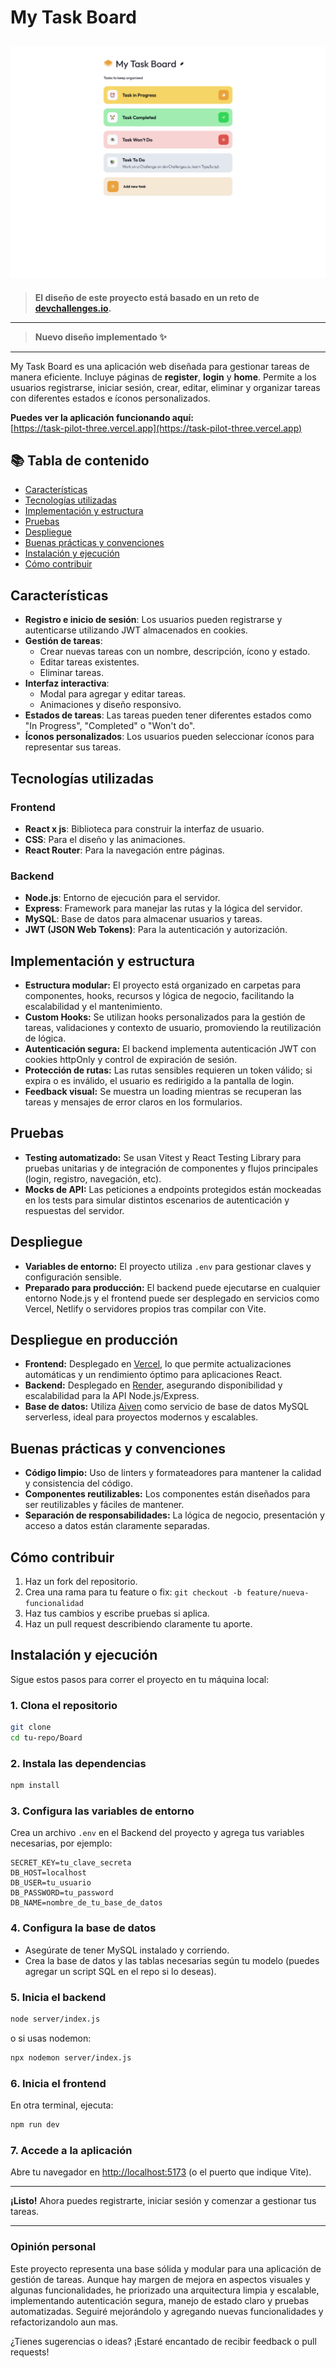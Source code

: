 # My Task Board

![Diseño de la aplicación](https://github.com/Eliezer-R/TaskPilot/blob/main/Frontend/public/design/Desktop_1350px.jpg)
---
> **El diseño de este proyecto está basado en un reto de [devchallenges.io](https://devchallenges.io/).**
---
> **Nuevo diseño implementado ✨**
---
My Task Board es una aplicación web diseñada para gestionar tareas de manera eficiente. Incluye páginas de **register**, **login** y **home**. Permite a los usuarios registrarse, iniciar sesión, crear, editar, eliminar y organizar tareas con diferentes estados e íconos personalizados.

**Puedes ver la aplicación funcionando aquí:**  
[https://task-pilot-three.vercel.app](https://task-pilot-three.vercel.app)

## 📚 Tabla de contenido

- [Características](#características)
- [Tecnologías utilizadas](#tecnologías-utilizadas)
- [Implementación y estructura](#implementación-y-estructura)
- [Pruebas](#pruebas)
- [Despliegue](#despliegue)
- [Buenas prácticas y convenciones](#buenas-prácticas-y-convenciones)
- [Instalación y ejecución](#instalación-y-ejecución)
- [Cómo contribuir](#cómo-contribuir)

## Características

- **Registro e inicio de sesión**: Los usuarios pueden registrarse y autenticarse utilizando JWT almacenados en cookies.
- **Gestión de tareas**:
  - Crear nuevas tareas con un nombre, descripción, ícono y estado.
  - Editar tareas existentes.
  - Eliminar tareas.
- **Interfaz interactiva**:
  - Modal para agregar y editar tareas.
  - Animaciones y diseño responsivo.
- **Estados de tareas**: Las tareas pueden tener diferentes estados como "In Progress", "Completed" o "Won't do".
- **Íconos personalizados**: Los usuarios pueden seleccionar íconos para representar sus tareas.

## Tecnologías utilizadas

### Frontend
- **React x js**: Biblioteca para construir la interfaz de usuario.
- **CSS**: Para el diseño y las animaciones.
- **React Router**: Para la navegación entre páginas.

### Backend
- **Node.js**: Entorno de ejecución para el servidor.
- **Express**: Framework para manejar las rutas y la lógica del servidor.
- **MySQL**: Base de datos para almacenar usuarios y tareas.
- **JWT (JSON Web Tokens)**: Para la autenticación y autorización.

## Implementación y estructura

- **Estructura modular:** El proyecto está organizado en carpetas para componentes, hooks, recursos y lógica de negocio, facilitando la escalabilidad y el mantenimiento.
- **Custom Hooks:** Se utilizan hooks personalizados para la gestión de tareas, validaciones y contexto de usuario, promoviendo la reutilización de lógica.
- **Autenticación segura:** El backend implementa autenticación JWT con cookies httpOnly y control de expiración de sesión.
- **Protección de rutas:** Las rutas sensibles requieren un token válido; si expira o es inválido, el usuario es redirigido a la pantalla de login.
- **Feedback visual:** Se muestra un loading mientras se recuperan las tareas y mensajes de error claros en los formularios.

## Pruebas

- **Testing automatizado:** Se usan Vitest y React Testing Library para pruebas unitarias y de integración de componentes y flujos principales (login, registro, navegación, etc).
- **Mocks de API:** Las peticiones a endpoints protegidos están mockeadas en los tests para simular distintos escenarios de autenticación y respuestas del servidor.

## Despliegue

- **Variables de entorno:** El proyecto utiliza `.env` para gestionar claves y configuración sensible.
- **Preparado para producción:** El backend puede ejecutarse en cualquier entorno Node.js y el frontend puede ser desplegado en servicios como Vercel, Netlify o servidores propios tras compilar con Vite.

## Despliegue en producción

- **Frontend:** Desplegado en [Vercel](https://vercel.com/), lo que permite actualizaciones automáticas y un rendimiento óptimo para aplicaciones React.
- **Backend:** Desplegado en [Render](https://render.com/), asegurando disponibilidad y escalabilidad para la API Node.js/Express.
- **Base de datos:** Utiliza [Aiven](https://aiven.io/) como servicio de base de datos MySQL serverless, ideal para proyectos modernos y escalables.


## Buenas prácticas y convenciones

- **Código limpio:** Uso de linters y formateadores para mantener la calidad y consistencia del código.
- **Componentes reutilizables:** Los componentes están diseñados para ser reutilizables y fáciles de mantener.
- **Separación de responsabilidades:** La lógica de negocio, presentación y acceso a datos están claramente separadas.

## Cómo contribuir

1. Haz un fork del repositorio.
2. Crea una rama para tu feature o fix: `git checkout -b feature/nueva-funcionalidad`
3. Haz tus cambios y escribe pruebas si aplica.
4. Haz un pull request describiendo claramente tu aporte.

## Instalación y ejecución

Sigue estos pasos para correr el proyecto en tu máquina local:

### 1. Clona el repositorio

```sh
git clone 
cd tu-repo/Board
```

### 2. Instala las dependencias

```sh
npm install
```

### 3. Configura las variables de entorno

Crea un archivo `.env` en el Backend del proyecto y agrega tus variables necesarias, por ejemplo:

```
SECRET_KEY=tu_clave_secreta
DB_HOST=localhost
DB_USER=tu_usuario
DB_PASSWORD=tu_password
DB_NAME=nombre_de_tu_base_de_datos
```


### 4. Configura la base de datos

- Asegúrate de tener MySQL instalado y corriendo.
- Crea la base de datos y las tablas necesarias según tu modelo (puedes agregar un script SQL en el repo si lo deseas).

### 5. Inicia el backend

```sh
node server/index.js
```
o si usas nodemon:
```sh
npx nodemon server/index.js
```

### 6. Inicia el frontend

En otra terminal, ejecuta:

```sh
npm run dev
```

### 7. Accede a la aplicación

Abre tu navegador en [http://localhost:5173](http://localhost:5173) (o el puerto que indique Vite).

---

**¡Listo!** Ahora puedes registrarte, iniciar sesión y comenzar a gestionar tus tareas.

---

### Opinión personal

Este proyecto representa una base sólida y modular para una aplicación de gestión de tareas. Aunque hay margen de mejora en aspectos visuales y algunas funcionalidades, he priorizado una arquitectura limpia y escalable, implementando autenticación segura, manejo de estado claro y pruebas automatizadas. Seguiré mejorándolo y agregando nuevas funcionalidades y refactorizandolo aun mas.

¿Tienes sugerencias o ideas? ¡Estaré encantado de recibir feedback o pull requests!

